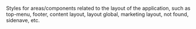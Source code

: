 Styles for areas/components related to the layout of the application, such as top-menu, footer, content layout, layout global, marketing layout, not found, sidenave, etc.